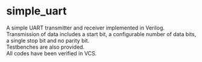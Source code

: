 # simple_uart
A simple UART transmitter and receiver implemented in Verilog.  
Transmission of data includes a start bit, a configurable number of data bits, a single stop bit and no parity bit.  
Testbenches are also provided.  
All codes have been verified in VCS.  
